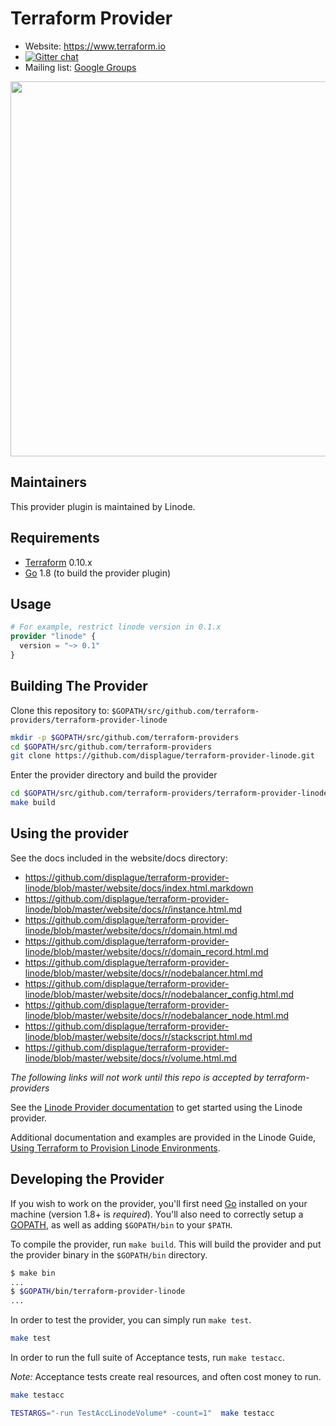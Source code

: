 Terraform Provider
==================

- Website: <https://www.terraform.io>
- [![Gitter chat](https://badges.gitter.im/hashicorp-terraform/Lobby.png)](https://gitter.im/hashicorp-terraform/Lobby)
- Mailing list: [Google Groups](http://groups.google.com/group/terraform-tool)

<img src="https://cdn.rawgit.com/hashicorp/terraform-website/master/content/source/assets/images/logo-hashicorp.svg" width="600px">

Maintainers
-----------

This provider plugin is maintained by Linode.

Requirements
------------

- [Terraform](https://www.terraform.io/downloads.html) 0.10.x
- [Go](https://golang.org/doc/install) 1.8 (to build the provider plugin)

Usage
---------------------

```tf
# For example, restrict linode version in 0.1.x
provider "linode" {
  version = "~> 0.1"
}
```

Building The Provider
---------------------

Clone this repository to: `$GOPATH/src/github.com/terraform-providers/terraform-provider-linode`

```sh
mkdir -p $GOPATH/src/github.com/terraform-providers
cd $GOPATH/src/github.com/terraform-providers
git clone https://github.com/displague/terraform-provider-linode.git
```

Enter the provider directory and build the provider

```sh
cd $GOPATH/src/github.com/terraform-providers/terraform-provider-linode
make build
```

Using the provider
----------------------

See the docs included in the website/docs directory:

- <https://github.com/displague/terraform-provider-linode/blob/master/website/docs/index.html.markdown>
- <https://github.com/displague/terraform-provider-linode/blob/master/website/docs/r/instance.html.md>
- <https://github.com/displague/terraform-provider-linode/blob/master/website/docs/r/domain.html.md>
- <https://github.com/displague/terraform-provider-linode/blob/master/website/docs/r/domain_record.html.md>
- <https://github.com/displague/terraform-provider-linode/blob/master/website/docs/r/nodebalancer.html.md>
- <https://github.com/displague/terraform-provider-linode/blob/master/website/docs/r/nodebalancer_config.html.md>
- <https://github.com/displague/terraform-provider-linode/blob/master/website/docs/r/nodebalancer_node.html.md>
- <https://github.com/displague/terraform-provider-linode/blob/master/website/docs/r/stackscript.html.md>
- <https://github.com/displague/terraform-provider-linode/blob/master/website/docs/r/volume.html.md>

*The following links will not work until this repo is accepted by terraform-providers*

See the [Linode Provider documentation](https://www.terraform.io/docs/providers/linode/index.html) to get started using the Linode provider.

Additional documentation and examples are provided in the Linode Guide, [Using Terraform to Provision Linode Environments](https://linode.com/docs/platform/how-to-build-your-infrastructure-using-terraform-and-linode/).

Developing the Provider
---------------------------

If you wish to work on the provider, you'll first need [Go](http://www.golang.org) installed on your machine (version 1.8+ is *required*). You'll also need to correctly setup a [GOPATH](http://golang.org/doc/code.html#GOPATH), as well as adding `$GOPATH/bin` to your `$PATH`.

To compile the provider, run `make build`. This will build the provider and put the provider binary in the `$GOPATH/bin` directory.

```sh
$ make bin
...
$ $GOPATH/bin/terraform-provider-linode
...
```

In order to test the provider, you can simply run `make test`.

```sh
make test
```

In order to run the full suite of Acceptance tests, run `make testacc`.

*Note:* Acceptance tests create real resources, and often cost money to run.

```sh
make testacc
```

```sh
TESTARGS="-run TestAccLinodeVolume* -count=1"  make testacc
```
